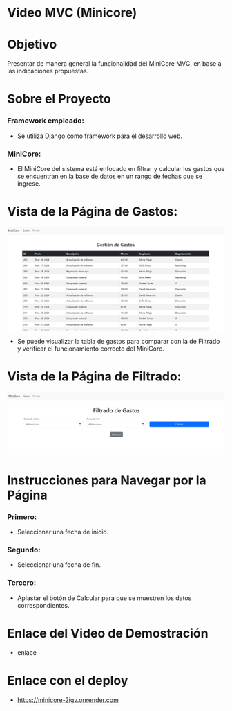 # Video MVC (Minicore)

# Objetivo
Presentar de manera general la funcionalidad del MiniCore MVC, en base a las indicaciones propuestas.

# Sobre el Proyecto  
### Framework empleado:
- Se utiliza Django como framework para el desarrollo web.

### MiniCore:
- El MiniCore del sistema está enfocado en filtrar y calcular los gastos que se encuentran en la base de datos en un rango de fechas que se ingrese.

# Vista de la Página de Gastos:
![Imagen](https://github.com/DeividN21/MiniCore/blob/main/Captura%20de%20pantalla%202025-01-21%20194257.png?raw=true)
- Se puede visualizar la tabla de gastos para comparar con la de Filtrado y verificar el funcionamiento correcto del MiniCore.

# Vista de la Página de Filtrado:
![Imagen](https://github.com/DeividN21/MiniCore/blob/main/Captura%20de%20pantalla%202025-01-21%20194309.png?raw=true)

# Instrucciones para Navegar por la Página
### Primero:
- Seleccionar una fecha de inicio.

### Segundo:
- Seleccionar una fecha de fin.

### Tercero:
- Aplastar el botón de Calcular para que se muestren los datos correspondientes.

# Enlace del Video de Demostración
- enlace
  
# Enlace con el deploy
- https://minicore-2igv.onrender.com
